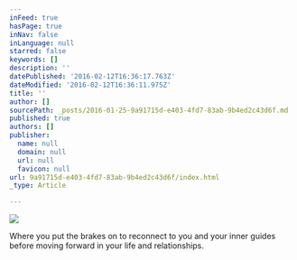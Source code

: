 ```yaml
---
inFeed: true
hasPage: true
inNav: false
inLanguage: null
starred: false
keywords: []
description: ''
datePublished: '2016-02-12T16:36:17.763Z'
dateModified: '2016-02-12T16:36:11.975Z'
title: ''
author: []
sourcePath: _posts/2016-01-25-9a91715d-e403-4fd7-83ab-9b4ed2c43d6f.md
published: true
authors: []
publisher:
  name: null
  domain: null
  url: null
  favicon: null
url: 9a91715d-e403-4fd7-83ab-9b4ed2c43d6f/index.html
_type: Article

---
```

![](https://the-grid-user-content.s3-us-west-2.amazonaws.com/031dd13a-daec-464c-abd3-2651998d389e.jpg)

Where you put the brakes on to reconnect to you and your inner guides before moving forward in your life and relationships.